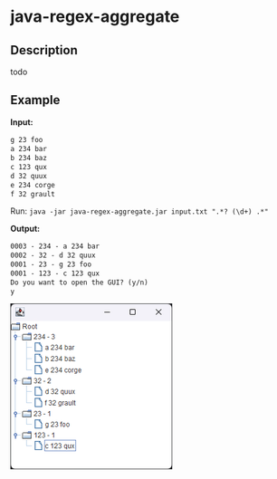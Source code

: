 # java-regex-aggregate

## Description

todo

## Example

**Input:**

```
g 23 foo
a 234 bar
b 234 baz
c 123 qux
d 32 quux
e 234 corge
f 32 grault
```

Run: `java -jar java-regex-aggregate.jar input.txt ".*? (\d+) .*"`

**Output:**

```
0003 - 234 - a 234 bar
0002 - 32 - d 32 quux
0001 - 23 - g 23 foo
0001 - 123 - c 123 qux
Do you want to open the GUI? (y/n)
y
```

![Screenshot](Screen.png)
